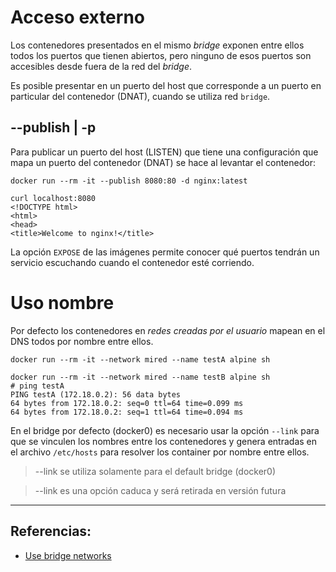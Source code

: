 # Acceso externo

Los contenedores presentados en el mismo _bridge_ exponen entre ellos todos los puertos que tienen abiertos, pero ninguno de esos puertos son accesibles desde fuera de la red del _bridge_.

Es posible presentar en un puerto del host que corresponde a un puerto en particular del contenedor (DNAT), cuando se utiliza red `bridge`.

## --publish | -p

Para publicar un puerto del host (LISTEN) que tiene una configuración que mapa un puerto del contenedor (DNAT) se hace al levantar el contenedor:

```
docker run --rm -it --publish 8080:80 -d nginx:latest

curl localhost:8080
<!DOCTYPE html>
<html>
<head>
<title>Welcome to nginx!</title>
``` 

La opción `EXPOSE` de las imágenes permite conocer qué puertos tendrán un servicio escuchando cuando el contenedor esté corriendo.

# Uso nombre

Por defecto los contenedores en *redes creadas por el usuario* mapean en el DNS todos por nombre entre ellos.

```
docker run --rm -it --network mired --name testA alpine sh

docker run --rm -it --network mired --name testB alpine sh
# ping testA
PING testA (172.18.0.2): 56 data bytes
64 bytes from 172.18.0.2: seq=0 ttl=64 time=0.099 ms
64 bytes from 172.18.0.2: seq=1 ttl=64 time=0.094 ms
```

En el bridge por defecto (docker0) es necesario usar la opción  `--link` para que se vinculen los nombres entre los contenedores y genera entradas en el archivo `/etc/hosts` para resolver los container por nombre entre ellos. 

> --link se utiliza solamente para el default bridge (docker0)

> --link es una opción caduca y será retirada en versión futura


---

## Referencias:

- [Use bridge networks](https://docs.docker.com/network/bridge/)